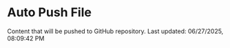 # Auto Push File

Content that will be pushed to GitHub repository.
Last updated: 06/27/2025, 08:09:42 PM